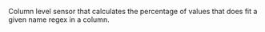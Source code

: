 Column level sensor that calculates the percentage of values that does fit a given name regex in a column.
